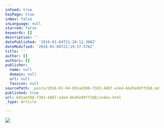```yaml
---
inFeed: true
hasPage: true
inNav: false
inLanguage: null
starred: false
keywords: []
description: ''
datePublished: '2016-01-04T21:20:12.308Z'
dateModified: '2016-01-04T21:19:37.576Z'
title: ''
author: []
authors: []
publisher:
  name: null
  domain: null
  url: null
  favicon: null
sourcePath: _posts/2016-01-04-b91ad388-f383-4887-a3e4-6bd5e09ff288.md
published: true
url: b91ad388-f383-4887-a3e4-6bd5e09ff288/index.html
_type: Article

---
```

![](https://the-grid-user-content.s3-us-west-2.amazonaws.com/d6ff53d8-b3c7-4899-9de3-eb0a51d50575.JPG)